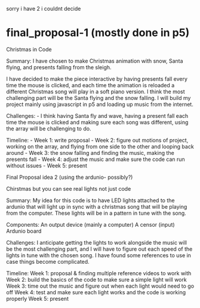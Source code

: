 sorry i have 2 i couldnt decide 
# final_proposal-1 (mostly done in p5) 

Christmas in Code 

Summary: 
I have chosen to make Christmas animation with snow, Santa flying, and presents falling from the sleigh.

I have decided to make the piece interactive by having presents fall every time the mouse is clicked, and each time the animation is reloaded a different Christmas song will play in a soft piano version. I think the most challenging part will be the Santa flying and the snow falling. I will build my project mainly using javascript in p5 and loading up music from the internet. 

Challenges: 
    - I think having Santa fly and wave, having a present fall each time the mouse is clicked and making sure each song was different, using the array  will be challenging to do. 

Timeline: 
    - Week 1: write proposal 
    - Week 2: figure out motions of project, working on the array, and flying from one side to the other and looping back around 
    - Week 3: the snow falling and finding the music, making the presents fall 
    - Week 4: adjust the music and make sure the code can run without issues
    - Week 5: present 
    
    
Final Proposal idea 2 (using the ardunio- possibly?) 

Chirstmas but you can see real lights not just code 

Summary: 
My idea for this code is to have LED lights attached to the ardunio that will light up in sync with a christmas song that will be playing from the computer. These lights will be in a pattern in tune with the song.   

Components: 
An output device (mainly a computer) 
A censor (input) 
Ardunio board

Challenges: 
I anticipate getting the lights to work alongside the music will be the most challenging part, and I will have to figure out each speed of the lights in tune with the chosen song. I have found some references to use in case things become complicated. 


Timeline: 
Week 1: proposal & finding multiple reference videos to work with 
Week 2: build the basics of the code to make sure a simple light will work 
Week 3: time out the music and figure out when each light would need to go off 
Week 4: test and make sure each light works and the code is working properly 
Week 5: present 
